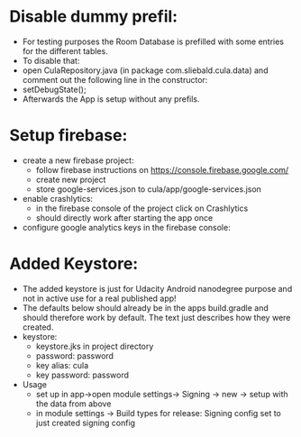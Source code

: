 # Disable dummy prefil:
* For testing purposes the Room Database is prefilled with some entries for the different tables.
* To disable that:
 * open CulaRepository.java (in package com.sliebald.cula.data) and comment out the following line in the constructor:
  * setDebugState();
 * Afterwards the App is setup without any prefils.


# Setup firebase:
* create a new firebase project:
  * follow firebase instructions on https://console.firebase.google.com/
  * create new project
  * store google-services.json to cula/app/google-services.json
* enable crashlytics:
  * in the firebase console of the project click on Crashlytics
  * should directly work after starting the app once
 * configure google analytics keys in the firebase console:
  
 

# Added Keystore:
* The added keystore is just for Udacity Android nanodegree purpose and not in active use for a real published app!
* The defaults below should already be in the apps build.gradle and should therefore work by default. The text just describes how they were created.
* keystore: 
  * keystore.jks in project directory
  * password: password
  * key alias: cula
  * key password: password
* Usage 
  * set up in app->open module settings-> Signing -> new -> setup with the data from above
  * in module settings -> Build types for release: Signing config set to just created signing config